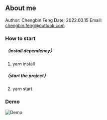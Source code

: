 ## About me

Author: Chengbin Feng 
Date: 2022.03.15 
Email: chengbin.feng@outlook.com 

### How to start 
##### （install dependency）
1. yarn install  
##### （start the project）
2. yarn start 

### Demo
![Demo](https://cdn.shopify.com/s/files/1/0554/4611/0357/files/output.gif)

